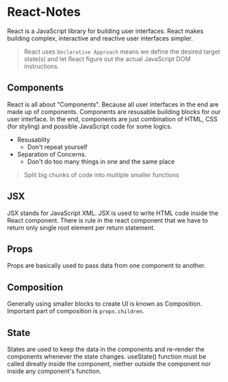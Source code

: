 # React-Notes

React is a JavaScript library for building user interfaces. React makes building complex, interactive and reactive user interfaces simpler.
> React uses ```Declarative Approach``` means we define the desired target state(s) and let React figure out the actual JavaScript DOM instructions.

## Components

React is all about "Components". Because all user interfaces in the end are made up of components. Components are resusable building blocks for our user interface. In the end, components are just combination of HTML, CSS (for styling) and possible JavaScript code for some logics.
* Resusablity
    * Don't repeat yourself
* Separation of Concerns.
    * Don't do too many things in one and the same place
> Split big chunks of code into multiple smaller functions

## JSX

JSX stands for JavaScript XML. JSX is used to write HTML code inside the React component. There is rule in the react component that we have to return only single root element per return statement.

## Props

Props are basically used to pass data from one component to another.

## Composition

Generally using smaller blocks to create UI is known as Composition. Important part of composition is `props.children`.

## State

States are used to keep the data in the components and re-render the components whenever the state changes. useState() function must be called direatly inside the component, niether outside the component nor inside any component's function.
